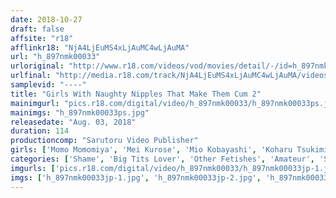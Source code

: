 ```yaml
---
date: 2018-10-27
draft: false
affsite: "r18"
afflinkr18: "NjA4LjEuMS4xLjAuMC4wLjAuMA"
url: "h_897nmk00033"
urloriginal: "http://www.r18.com/videos/vod/movies/detail/-/id=h_897nmk00033"
urlfinal: "http://media.r18.com/track/NjA4LjEuMS4xLjAuMC4wLjAuMA/videos/vod/movies/detail/-/id=h_897nmk00033"
samplevid: "----"
title: "Girls With Naughty Nipples That Make Them Cum 2"
mainimgurl: "pics.r18.com/digital/video/h_897nmk00033/h_897nmk00033ps.jpg"
mainimgs: "h_897nmk00033ps.jpg"
releasedate: "Aug. 03, 2018"
duration: 114
productioncomp: "Sarutoru Video Publisher"
girls: ['Momo Momomiya', 'Mei Kurose', 'Mio Kobayashi', 'Koharu Tsukimiya', 'Aoi Aihara', 'Rona Hatsune', 'Sara Miyabi', 'Rin Hayama']
categories: ['Shame', 'Big Tits Lover', 'Other Fetishes', 'Amateur', 'Sex Toys', 'Big Vibrator', 'Hi-Def']
imgurls: ['pics.r18.com/digital/video/h_897nmk00033/h_897nmk00033jp-1.jpg', 'pics.r18.com/digital/video/h_897nmk00033/h_897nmk00033jp-2.jpg', 'pics.r18.com/digital/video/h_897nmk00033/h_897nmk00033jp-3.jpg', 'pics.r18.com/digital/video/h_897nmk00033/h_897nmk00033jp-4.jpg', 'pics.r18.com/digital/video/h_897nmk00033/h_897nmk00033jp-5.jpg', 'pics.r18.com/digital/video/h_897nmk00033/h_897nmk00033jp-6.jpg', 'pics.r18.com/digital/video/h_897nmk00033/h_897nmk00033jp-7.jpg', 'pics.r18.com/digital/video/h_897nmk00033/h_897nmk00033jp-8.jpg', 'pics.r18.com/digital/video/h_897nmk00033/h_897nmk00033jp-9.jpg', 'pics.r18.com/digital/video/h_897nmk00033/h_897nmk00033jp-10.jpg', 'pics.r18.com/digital/video/h_897nmk00033/h_897nmk00033jp-11.jpg', 'pics.r18.com/digital/video/h_897nmk00033/h_897nmk00033jp-12.jpg', 'pics.r18.com/digital/video/h_897nmk00033/h_897nmk00033jp-13.jpg', 'pics.r18.com/digital/video/h_897nmk00033/h_897nmk00033jp-14.jpg', 'pics.r18.com/digital/video/h_897nmk00033/h_897nmk00033jp-15.jpg', 'pics.r18.com/digital/video/h_897nmk00033/h_897nmk00033jp-16.jpg', 'pics.r18.com/digital/video/h_897nmk00033/h_897nmk00033jp-17.jpg', 'pics.r18.com/digital/video/h_897nmk00033/h_897nmk00033jp-18.jpg', 'pics.r18.com/digital/video/h_897nmk00033/h_897nmk00033jp-19.jpg', 'pics.r18.com/digital/video/h_897nmk00033/h_897nmk00033jp-20.jpg']
imgs: ['h_897nmk00033jp-1.jpg', 'h_897nmk00033jp-2.jpg', 'h_897nmk00033jp-3.jpg', 'h_897nmk00033jp-4.jpg', 'h_897nmk00033jp-5.jpg', 'h_897nmk00033jp-6.jpg', 'h_897nmk00033jp-7.jpg', 'h_897nmk00033jp-8.jpg', 'h_897nmk00033jp-9.jpg', 'h_897nmk00033jp-10.jpg', 'h_897nmk00033jp-11.jpg', 'h_897nmk00033jp-12.jpg', 'h_897nmk00033jp-13.jpg', 'h_897nmk00033jp-14.jpg', 'h_897nmk00033jp-15.jpg', 'h_897nmk00033jp-16.jpg', 'h_897nmk00033jp-17.jpg', 'h_897nmk00033jp-18.jpg', 'h_897nmk00033jp-19.jpg', 'h_897nmk00033jp-20.jpg']
---
```

